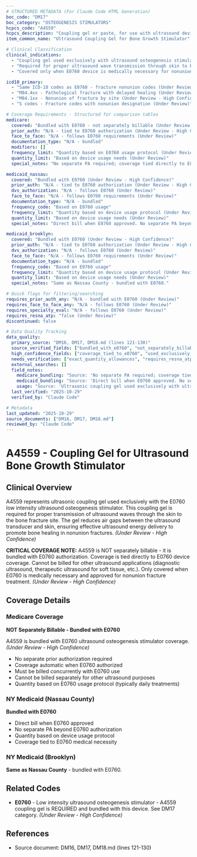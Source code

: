 ```yaml
---
# STRUCTURED METADATA (For Claude Code HTML Generation)
boc_code: "DM17"
boc_category: "OSTEOGENESIS STIMULATORS"
hcpcs_code: "A4559"
hcpcs_description: "Coupling gel or paste, for use with ultrasound device, per oz"
item_common_name: "Ultrasound Coupling Gel for Bone Growth Stimulator"

# Clinical Classification
clinical_indications:
  - "Coupling gel used exclusively with ultrasound osteogenesis stimulator (E0760) (Under Review - High Confidence)"
  - "Required for proper ultrasound wave transmission through skin to bone (Under Review - High Confidence)"
  - "Covered only when E0760 device is medically necessary for nonunion fracture (Under Review - High Confidence)"

icd10_primary:
  - "Same ICD-10 codes as E0760 - fracture nonunion codes (Under Review - High Confidence)"
  - "M84.4xx - Pathological fracture with delayed healing (Under Review)"
  - "M84.1xx - Nonunion of fracture by site (Under Review - High Confidence)"
  - "S codes - Fracture codes with nonunion designation (Under Review)"

# Coverage Requirements - Structured for comparison tables
medicare:
  covered: "Bundled with E0760 - not separately billable (Under Review - High Confidence)"
  prior_auth: "N/A - tied to E0760 authorization (Under Review - High Confidence)"
  face_to_face: "N/A - follows E0760 requirements (Under Review)"
  documentation_type: "N/A - bundled"
  modifiers: []
  frequency_limit: "Quantity based on E0760 usage protocol (Under Review)"
  quantity_limit: "Based on device usage needs (Under Review)"
  special_notes: "No separate PA required; coverage tied directly to E0760 authorization. Must be billed concurrently with E0760 use. Cannot be billed for other ultrasound applications. Separately payable only if E0760 covered."

medicaid_nassau:
  covered: "Bundled with E0760 (Under Review - High Confidence)"
  prior_auth: "N/A - tied to E0760 authorization (Under Review - High Confidence)"
  dvs_authorization: "N/A - follows E0760 (Under Review)"
  face_to_face: "N/A - follows E0760 requirements (Under Review)"
  documentation_type: "N/A - bundled"
  frequency_code: "Based on E0760 usage"
  frequency_limit: "Quantity based on device usage protocol (Under Review)"
  quantity_limit: "Based on device usage needs (Under Review)"
  special_notes: "Direct bill when E0760 approved. No separate PA beyond E0760 authorization. Quantity based on device usage protocol."

medicaid_brooklyn:
  covered: "Bundled with E0760 (Under Review - High Confidence)"
  prior_auth: "N/A - tied to E0760 authorization (Under Review - High Confidence)"
  dvs_authorization: "N/A - follows E0760 (Under Review)"
  face_to_face: "N/A - follows E0760 requirements (Under Review)"
  documentation_type: "N/A - bundled"
  frequency_code: "Based on E0760 usage"
  frequency_limit: "Quantity based on device usage protocol (Under Review)"
  quantity_limit: "Based on device usage needs (Under Review)"
  special_notes: "Same as Nassau County - bundled with E0760."

# Quick flags for filtering/searching
requires_prior_auth_any: "N/A - bundled with E0760 (Under Review)"
requires_face_to_face_any: "N/A - follows E0760 (Under Review)"
requires_specialty_eval: "N/A - follows E0760 (Under Review)"
requires_resna_atp: "false (Under Review)"
discontinued: false

# Data Quality Tracking
data_quality:
  primary_source: "DM16, DM17, DM18.md (lines 121-130)"
  source_verified_fields: ["bundled_with_e0760", "not_separately_billable", "no_separate_pa"]
  high_confidence_fields: ["coverage_tied_to_e0760", "used_exclusively_with_e0760", "cannot_bill_separately"]
  needs_verification: ["exact_quantity_allowances", "requires_resna_atp"]
  external_searches: []
  field_notes:
    medicare_bundling: "Source: 'No separate PA required; coverage tied directly to E0760 authorization. Must be billed concurrently with E0760 use. Cannot be billed for other ultrasound applications. Separately payable only if E0760 covered.'"
    medicaid_bundling: "Source: 'Direct bill when E0760 approved. No separate PA beyond E0760 authorization. Quantity based on device usage protocol.'"
    usage: "Source: 'Ultrasonic coupling gel used exclusively with ultrasound osteogenesis stimulator (E0760). Required for proper ultrasound wave transmission through skin to bone.'"
  last_verified: "2025-10-29"
  verified_by: "Claude Code"

# Metadata
last_updated: "2025-10-29"
source_documents: ["DM16, DM17, DM18.md"]
reviewed_by: "Claude Code"
---
```


# A4559 - Coupling Gel for Ultrasound Bone Growth Stimulator

## Clinical Overview

A4559 represents ultrasonic coupling gel used exclusively with the E0760 low intensity ultrasound osteogenesis stimulator. This coupling gel is required for proper transmission of ultrasound waves through the skin to the bone fracture site. The gel reduces air gaps between the ultrasound transducer and skin, ensuring effective ultrasound energy delivery to promote bone healing in nonunion fractures. *(Under Review - High Confidence)*

**CRITICAL COVERAGE NOTE:** A4559 is NOT separately billable - it is bundled with E0760 authorization. Coverage is tied directly to E0760 device coverage. Cannot be billed for other ultrasound applications (diagnostic ultrasound, therapeutic ultrasound for soft tissue, etc.). Only covered when E0760 is medically necessary and approved for nonunion fracture treatment. *(Under Review - High Confidence)*

## Coverage Details

### Medicare Coverage

**NOT Separately Billable - Bundled with E0760**

A4559 is bundled with E0760 ultrasound osteogenesis stimulator coverage. *(Under Review - High Confidence)*

- No separate prior authorization required
- Coverage automatic when E0760 authorized
- Must be billed concurrently with E0760 use
- Cannot be billed separately for other ultrasound purposes
- Quantity based on E0760 usage protocol (typically daily treatments)

### NY Medicaid (Nassau County)

**Bundled with E0760**

- Direct bill when E0760 approved
- No separate PA beyond E0760 authorization
- Quantity based on device usage protocol
- Coverage tied to E0760 medical necessity

### NY Medicaid (Brooklyn)

**Same as Nassau County** - bundled with E0760.

## Related Codes

- **E0760** - Low intensity ultrasound osteogenesis stimulator - A4559 coupling gel is REQUIRED and bundled with this device. See DM17 category. *(Under Review - High Confidence)*

## References

- Source document: DM16, DM17, DM18.md (lines 121-130)
